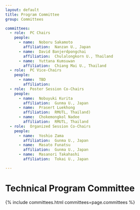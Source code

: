 ```yaml
---
layout: default
title: Program Committee
group: Committees

committees:
  - role:  PC Chairs
    people: 
      - name:  Noboru Sakamoto 
        affiliation:  Nanzan U., Japan
      - name:  David Banjerdpongchai 
        affiliation:  Chulalongkorn U., Thailand
      - name:  Yuttana Kumsuwan 
        affiliation:  Chiang Mai U., Thailand
  - role:  PC Vice-Chairs 
    people: 
      - name:  TBD 
        affiliation:  
  - role:  Poster Session Co-Chairs
    people: 
      - name:  Nobuyuki Kurita 
        affiliation:  Gunma U., Japan
      - name:  Prasert Luekhong 
        affiliation:  RMUTL, Thailand)
      - name:  Chokemongkol Nadee 
        affiliation:  RMUTL, Thailand
  - role:  Organized Session Co-Chairs
    people: 
      - name:  Yoshio Zama 
        affiliation:  Gunma U., Japan
      - name:  Masato Funatsu 
        affiliation:  Gunma U., Japan
      - name:  Masanori Takahashi 
        affiliation:  Tokai U., Japan

---
```


# Technical Program Committee

{% include committees.html committees=page.committees %}

<!--<div class="row">
  <div class="col-sm-6 col-sm-offset-3">
    <a href="mailto:mobihoc18.tpcchairs@gmail.com" class="btn btn-primary btn-block" role="button">Contact TPC Chairs</a>
  </div>
</div>-->
